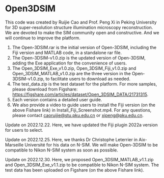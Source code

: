 # Open3DSIM
This code was created by Ruijie Cao and Prof. Peng Xi in Peking University for 3D super-resolution structure illumination microscopy reconstruction. We are devoted to make the SIM community open and constructive. And we will continue to improve the platform.

1. The Open-3DSIM.rar is the initial version of Open-3DSIM, including the Fiji version and MATLAB code, in a standalone rar file.
2. The Open-3DSIM-v1.0.zip is the updated version of Open-3DSIM, adding the Exe application for the convenience of users.
3. The Open_3DSIM_Exe_v1.0.zip, Open_3DSIM_Fiji_v1.0.zip and Open_3DSIM_MATLAB_v1.0.zip are the three version in the Open-3DSIM-v1.0.zip, to facilitate users to download as needed.
4. The test_data.zip is the test dataset for the platform. For more samples, please download from Figshare: https://figshare.com/articles/dataset/Open_3DSIM_DATA/21731315.
5. Each version contains a detailed user guide.
6. We also provide a video to guide users to install the Fiji version (on the above Fishare link) in Install_Fiji_Screenshot.mp4. For any questions, please contact caoruijie@stu.pku.edu.cn or xipeng@pku.edu.cn.

Update on 2022.12.22. Here, we have updated the Fiji plugin 2022a version for users to select.

Update on 2022.12.25. Here, we thanks Dr Christophe Leterrier in Aix-Marseille Université for his data on N-SIM. We will make Open-3DSIM to be compatible to Nikon N-SIM system as soon as possible.

Update on 2022.12.30. Here, we proposed Open_3DSIM_MATLAB_v1.1.zip and Open_3DSIM_Exe_v1.1.zip to be compatible to Nikon N-SIM system. The test data has been uploaded on Figshare (on the above Fishare link).
